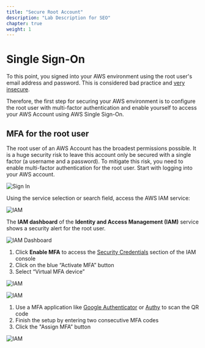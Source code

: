 ```yaml
---
title: "Secure Root Account"
description: "Lab Description for SEO"
chapter: true
weight: 1
---
```


# Single Sign-On

To this point, you signed into your AWS environment using the root user's email address and password. This is considered bad practice and [very insecure](https://docs.aws.amazon.com/IAM/latest/UserGuide/id_root-user.html).

Therefore, the first step for securing your AWS environment is to configure the root user with multi-factor authentication and enable yourself to access your AWS Account using AWS Single Sign-On.

## MFA for the root user

The root user of an AWS Account has the broadest permissions possible. It is a huge security risk to leave this account only be secured with a single factor (a username and a password). To mitigate this risk, you need to enable multi-factor authentication for the root user. Start with logging into your AWS account.

![Sign In](/screenshots/sso/aws-signin.png)

Using the service selection or search field, access the AWS IAM service:

![IAM](/screenshots/sso/aws-iam.png)

The **IAM dashboard** of the **Identity and Access Management (IAM)** service shows a security alert for the root user.

![IAM Dashboard](/screenshots/sso/aws-iam-dashboard.png)

1. Click **Enable MFA** to access the [Security Credentials](https://console.aws.amazon.com/iam/home#/security_credentials$mfa) section of the IAM console
1. Click on the blue “Activate MFA” button
1. Select “Virtual MFA device”

![IAM](/screenshots/sso/aws-mfa-button.png)

![IAM](/screenshots/sso/aws-mfa-select.png)

1. Use a MFA application like [Google Authenticator](https://en.wikipedia.org/wiki/Google_Authenticator) or [Authy](https://authy.com/) to scan the QR code
1. Finish the setup by entering two consecutive MFA codes
1. Click the "Assign MFA” button

![IAM](/screenshots/sso/aws-mfa-assign.png)
